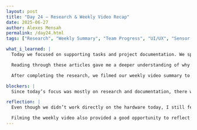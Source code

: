 ```yaml
---
layout: post
title: "Day 24 – Research & Weekly Video Recap"
date: 2025-06-27
author: Alexes Mensah
permalink: /day24.html
tags: ["Research", "Weekly Summary", "Team Progress", "UI/UX", "Sensor Project"]

what_i_learned: |
  Today we focused on supporting tasks and project documentation. We spent most of the session researching articles to include in our PowerPoint presentation. We looked for resources that would help explain the importance of pH and turbidity monitoring, as well as articles that support our UI/UX design approach and overall project goals.

  Reading through these articles gave me a deeper understanding of why real-time water monitoring is valuable and how other systems are designed to communicate sensor data clearly to users. This will help strengthen the information we present to our audience.

  After completing the research, we filmed our weekly video summary to capture the main accomplishments, challenges, and next steps from this week’s work.

blockers: |
  Since today’s focus was mostly on research and documentation, there weren’t any major technical blockers. However, we still need to continue working on the turbidity sensor calibration and improving the stability of our hardware setup in the coming sessions.

reflection: |
  Even though we didn’t work directly on the hardware today, I still felt like it was a productive day. Taking time to research and prepare for our presentation helped reinforce the purpose behind our project and gave us better language to explain it.

  Filming the weekly video also provided a good opportunity to reflect on how much progress we’ve made and what we still need to push forward on next week. I’m looking forward to getting back to hands-on testing soon and building on what we’ve accomplished so far.
---
```

